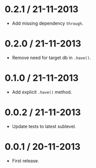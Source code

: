
0.2.1 / 21-11-2013
==================

- Add missing dependency `through`.

0.2.0 / 21-11-2013
==================

- Remove need for target db in `.have()`.

0.1.0 / 21-11-2013
==================

- Add explicit `.have()` method.

0.0.2 / 21-11-2013
==================

- Update tests to latest sublevel.

0.0.1 / 20-11-2013
==================

- First release.
